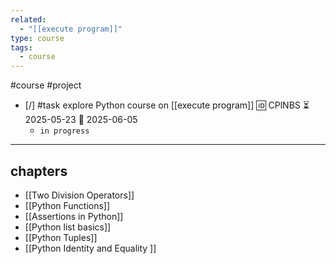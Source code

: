 ```yaml
---
related:
  - "[[execute program]]"
type: course
tags:
  - course
---
```

#course #project

- [/] #task explore Python course on [[execute program]] 🆔 CPlNBS ⏳ 2025-05-23 📅 2025-06-05
	- `in progress`
___

## chapters

- [[Two Division Operators]]
- [[Python Functions]]
- [[Assertions in Python]]
- [[Python list basics]]
- [[Python Tuples]]
- [[Python Identity and Equality ]]
